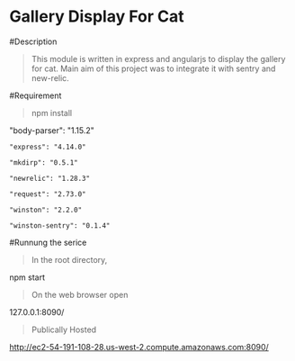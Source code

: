 # Gallery Display For Cat

#Description
> This module is written in express and angularjs to display the gallery for cat. Main aim of this project was to integrate it with sentry and new-relic.

#Requirement
>npm install

   "body-parser": "1.15.2"
   
    "express": "4.14.0"
    
    "mkdirp": "0.5.1"
    
    "newrelic": "1.28.3"
    
    "request": "2.73.0"
    
    "winston": "2.2.0"
    
    "winston-sentry": "0.1.4"

#Runnung the serice
>In the root directory,

 npm start
 
>On the web browser open

127.0.0.1:8090/

>Publically Hosted

http://ec2-54-191-108-28.us-west-2.compute.amazonaws.com:8090/
